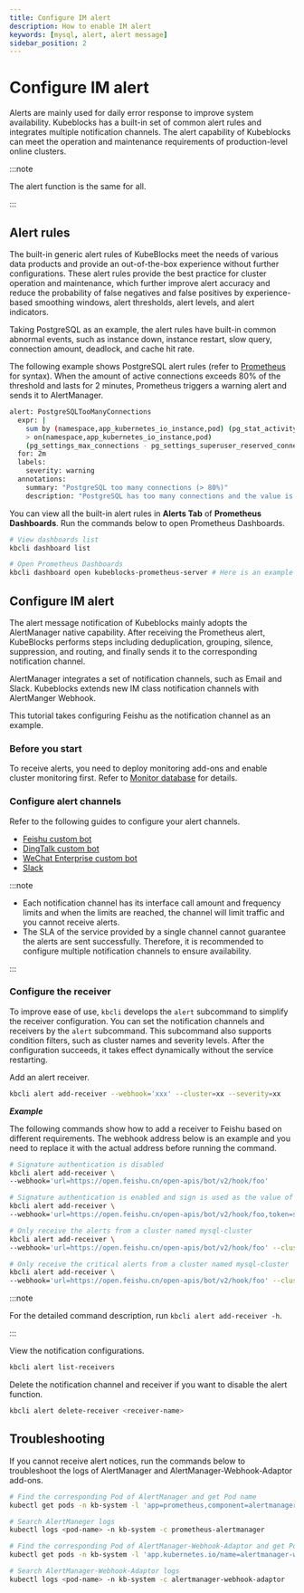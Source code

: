 ```yaml
---
title: Configure IM alert
description: How to enable IM alert
keywords: [mysql, alert, alert message]
sidebar_position: 2
---
```


# Configure IM alert

Alerts are mainly used for daily error response to improve system availability. Kubeblocks has a built-in set of common alert rules and integrates multiple notification channels. The alert capability of Kubeblocks can meet the operation and maintenance requirements of production-level online clusters.

:::note

The alert function is the same for all.

:::

## Alert rules

The built-in generic alert rules of KubeBlocks meet the needs of various data products and provide an out-of-the-box experience without further configurations. These alert rules provide the best practice for cluster operation and maintenance, which further improve alert accuracy and reduce the probability of false negatives and false positives by experience-based smoothing windows, alert thresholds, alert levels, and alert indicators.

Taking PostgreSQL as an example, the alert rules have built-in common abnormal events, such as instance down, instance restart, slow query, connection amount, deadlock, and cache hit rate.

The following example shows PostgreSQL alert rules (refer to [Prometheus](https://prometheus.io/docs/prometheus/latest/querying/basics/) for syntax). When the amount of active connections exceeds 80% of the threshold and lasts for 2 minutes, Prometheus triggers a warning alert and sends it to AlertManager.

```bash
alert: PostgreSQLTooManyConnections
  expr: |
    sum by (namespace,app_kubernetes_io_instance,pod) (pg_stat_activity_count{datname!~"template.*|postgres"})
    > on(namespace,app_kubernetes_io_instance,pod)
    (pg_settings_max_connections - pg_settings_superuser_reserved_connections) * 0.8
  for: 2m
  labels:
    severity: warning
  annotations:
    summary: "PostgreSQL too many connections (> 80%)"
    description: "PostgreSQL has too many connections and the value is {{ $value }}. (instance: {{ $labels.pod }})"
```

You can view all the built-in alert rules in **Alerts Tab** of **Prometheus Dashboards**. Run the commands below to open Prometheus Dashboards.

```bash
# View dashboards list
kbcli dashboard list

# Open Prometheus Dashboards
kbcli dashboard open kubeblocks-prometheus-server # Here is an example and fill in the actual name based on the above dashboard list
```

## Configure IM alert

The alert message notification of Kubeblocks mainly adopts the AlertManager native capability. After receiving the Prometheus alert, KubeBlocks performs steps including deduplication, grouping, silence, suppression, and routing, and finally sends it to the corresponding notification channel.

AlertManager integrates a set of notification channels, such as Email and Slack. Kubeblocks extends new IM class notification channels with AlertManger Webhook.

This tutorial takes configuring Feishu as the notification channel as an example.

### Before you start

To receive alerts, you need to deploy monitoring add-ons and enable cluster monitoring first. Refer to [Monitor database](monitor-database.md) for details.

### Configure alert channels

Refer to the following guides to configure your alert channels.

* [Feishu custom bot](https://open.feishu.cn/document/ukTMukTMukTM/ucTM5YjL3ETO24yNxkjN)
* [DingTalk custom bot](https://open.dingtalk.com/document/orgapp/custom-robot-access)
* [WeChat Enterprise custom bot](https://developer.work.weixin.qq.com/document/path/91770)
* [Slack](https://api.slack.com/messaging/webhooks)

:::note

* Each notification channel has its interface call amount and frequency limits and when the limits are reached, the channel will limit traffic and you cannot receive alerts.
* The SLA of the service provided by a single channel cannot guarantee the alerts are sent successfully. Therefore, it is recommended to configure multiple notification channels to ensure availability.

:::

### Configure the receiver

To improve ease of use, `kbcli` develops the `alert` subcommand to simplify the receiver configuration. You can set the notification channels and receivers by the `alert` subcommand. This subcommand also supports condition filters, such as cluster names and severity levels. After the configuration succeeds, it takes effect dynamically without the service restarting.

Add an alert receiver.
   
   ```bash
   kbcli alert add-receiver --webhook='xxx' --cluster=xx --severity=xx
   ```

***Example***

   The following commands show how to add a receiver to Feishu based on different requirements.
   The webhook address below is an example and you need to replace it with the actual address before running the command.

   ```bash
   # Signature authentication is disabled
   kbcli alert add-receiver \
   --webhook='url=https://open.feishu.cn/open-apis/bot/v2/hook/foo'

   # Signature authentication is enabled and sign is used as the value of token
   kbcli alert add-receiver \
   --webhook='url=https://open.feishu.cn/open-apis/bot/v2/hook/foo,token=sign'

   # Only receive the alerts from a cluster named mysql-cluster
   kbcli alert add-receiver \
   --webhook='url=https://open.feishu.cn/open-apis/bot/v2/hook/foo' --cluster=mysql-cluster

   # Only receive the critical alerts from a cluster named mysql-cluster
   kbcli alert add-receiver \
   --webhook='url=https://open.feishu.cn/open-apis/bot/v2/hook/foo' --cluster=mysql-cluster --severity=critical
   ```

:::note

For the detailed command description, run `kbcli alert add-receiver -h`.

:::

View the notification configurations.

  ```bash
  kbcli alert list-receivers
  ```

Delete the notification channel and receiver if you want to disable the alert function.

  ```bash
  kbcli alert delete-receiver <receiver-name>
  ```

## Troubleshooting

If you cannot receive alert notices, run the commands below to troubleshoot the logs of AlertManager and AlertManager-Webhook-Adaptor add-ons. 

```bash
# Find the corresponding Pod of AlertManager and get Pod name
kubectl get pods -n kb-system -l 'app=prometheus,component=alertmanager'

# Search AlertManeger logs
kubectl logs <pod-name> -n kb-system -c prometheus-alertmanager

# Find the corresponding Pod of AlertManager-Webhook-Adaptor and get Pod name
kubectl get pods -n kb-system -l 'app.kubernetes.io/name=alertmanager-webhook-adaptor'

# Search AlertManager-Webhook-Adaptor logs
kubectl logs <pod-name> -n kb-system -c alertmanager-webhook-adaptor
```